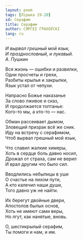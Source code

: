 ```yaml
---
layout: poem
tags: [Лірыка 19-20]
id: Серафим
title: Серафим
author: СЯРГЕІ ГРАХОЎСКІ
lang: ru
---
```



*И вырвал грешный мой язык,  
И празднословный, и лукавый.  
А. Пушкин*  

Вся жизнь — ошибки и развилки,  
Одни просчеты и грехи,  
Разбиты крылья и закрылки,  
Язык устал от чепухи.  

Напрасно Божье наказанье  
За слово лживое и сказ,  
И продолжается топтанье:  
Кого-то мы, а кто-то — нас.  

Обман рассеивает дымом,  
Зловещий призрак всё же сник.  
Иду на встречу с серафимом,  
Чтоб вырвал грешный мой язык,  

Что славил жалкие химеры,  
Хоть в сердце боль давно носил,  
Дрожал от страха, сам не верил  
И врал другим что было сил.  

Вводлились небылицы в уши  
О счастье на лихом пути,  
А кто калечил наши души,  
Того давно уж не найти.  

Их берегут двойные двери,  
Апостолов былых основ,  
Хоть не имеют сами веры,  
Но лгут, как нанятые, вновь.  

О, шестикрылый серафим,  
Ты помоги и нам, и им.  

